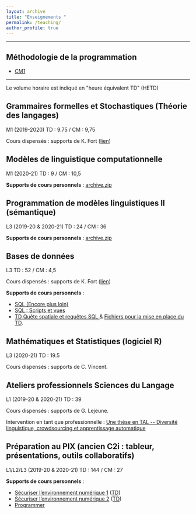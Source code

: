 ```yaml
---
layout: archive
title: "Enseignements "
permalink: /teaching/
author_profile: true
---
```


------
<h2 id="2021">Méthodologie de la programmation</h2>


- <a href="/assets/cours/MdP_CM1_2022_2023.pdf">CM1</a> 




------
Le volume horaire est indiqué en "heure équivalent TD" (HETD)

Grammaires formelles et Stochastiques (Théorie des langages)
------
M1 (2019-2020) TD : 9.75 / CM : 9,75

Cours dispensés : supports de K. Fort (<a href="https://members.loria.fr/KFort/teaching/sorbonne/">lien</a>)

Modèles de linguistique computationnelle
------
M1 (2020-21) TD : 9 / CM : 10,5


**Supports de cours personnels** : <a href="/assets/cours/PROG_M1.zip">archive.zip</a> 

Programmation de modèles linguistiques II (sémantique)
------
L3 (2019-20 & 2020-21) TD : 24 / CM : 36

**Supports de cours personnels** : 
 <a href="/assets/cours/PROG-L3_2019_MILLOUR.zip">archive.zip</a> 


Bases de données
------
L3 TD : 52 / CM : 4,5

Cours dispensés : supports de K. Fort (<a href="https://members.loria.fr/KFort/teaching/sorbonne/">lien</a>)

**Supports de cours personnels** : 

* <a href="/assets/cours/BasesDeDonn%C3%A9es_SQL_EncorePlusLoin.pdf">SQL (Encore plus loin)</a>
* <a href="/assets/cours/BasesDeDonn%C3%A9es_SQL_scripts.pdf">SQL : Scripts et vues</a> 
* <a href="/assets/cours/BDD/td_Galaxie_public.pdf"> TD Quête spatiale et requêtes SQL </a> & <a href="Mise_en_place_TD_Galaxie.zip"> Fichiers pour la mise en place du TD</a>.

Mathématiques et Statistiques (logiciel R)
------
L3 (2020-21) TD : 19.5

Cours dispensés : supports de C. Vincent.

Ateliers professionnels Sciences du Langage 
------
L1 (2019-20 & 2020-21) TD : 39

Cours dispensés : supports de G. Lejeune.

Intervention en tant que professionnelle : <a href="/assets/pdfs/L2SOATEL_2020_Millour.pdf"> Une thèse en TAL -- Diversité linguistique, crowdsourcing et apprentissage
automatique </a> 


Préparation au PIX (ancien C2i : tableur, présentations, outils collaboratifs)
-----
L1/L2/L3 (2019-20 & 2020-21) TD : 144 / CM : 27

**Supports de cours personnels** : 

* <a href="/assets/cours/PIX_CM4_2020_MILLOUR.odp">Sécuriser l’environnement numérique 1</a> (<a href="/assets/cours/PIX_TD4_2020_MILLOUR.odt">TD</a>)   
* <a href="/assets/cours/PIX_CM5_2020_MILLOUR.odp">Sécuriser l’environnement numérique 2</a> (<a href="/assets/cours/PIX_TD5_2020_MILLOUR.odt">TD</a>)   
* <a href="/assets/cours/PIX/pix_CM6S2_AM.odp">Programmer</a> 


<!-- {% include base_path %}
{% for post in site.teaching reversed %}
  {% include archive-single.html %}
{% endfor %} -->
